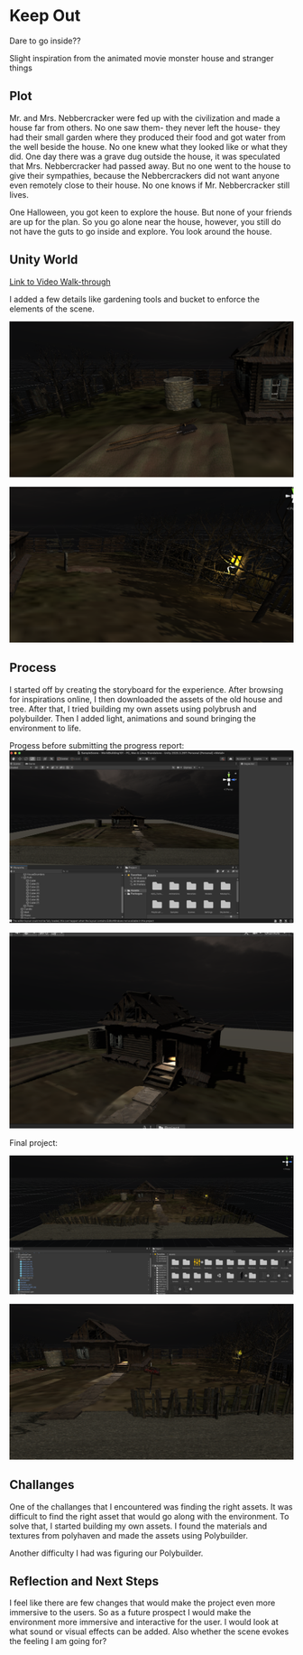 # Keep Out

Dare to go inside??

Slight inspiration from the animated movie monster house and stranger things


## Plot 

Mr. and Mrs. Nebbercracker were fed up with the civilization and made a house far from others. No one saw them- they never left the house- they had their small garden where they produced their food and got water from the well beside the house. No one knew what they looked like or what they did. One day there was a grave dug outside the house, it was speculated that Mrs. Nebbercracker had passed away. But no one went to the house to give their sympathies, because the Nebbercrackers did not want anyone even remotely close to their house. No one knows if Mr. Nebbercracker still lives.

One Halloween, you got keen to explore the house. But none of your friends are up for the plan. So you go alone near the house, however, you still do not have the guts to go inside and explore. You look around the house.
 

## Unity World

[Link to Video Walk-through](https://www.youtube.com/watch?v=fHfmW6DFMa0)


I added a few details like gardening tools and bucket to enforce the elements of the scene.

![Detail](assets/Details1.png)

![Detail](assets/Details2.png)

## Process

I started off by creating the storyboard for the experience. After browsing for inspirations online, I then downloaded the assets of the old house and tree. After that, I tried building my own assets using polybrush and polybuilder. Then I added light, animations and sound bringing the environment to life.


Progess before submitting the progress report:
![](assets/Progress.png)


![](assets/Progress2.png)


Final project:

![](assets/Progress3.png)


![](assets/Details0.png)




## Challanges 

One of the challanges that I encountered was finding the right assets. It was difficult to find the right asset that would go along with the environment. To solve that, I started building my own assets. I found the materials and textures from polyhaven and made the assets using Polybuilder.

Another difficulty I had was figuring our Polybuilder. 


## Reflection and Next Steps

I feel like there are few changes that would make the project even more immersive to the users. So as a future prospect I would make the environment more immersive and interactive for the user. I would look at what sound or visual effects can be added. Also whether the scene evokes the feeling I am going for? 

 
